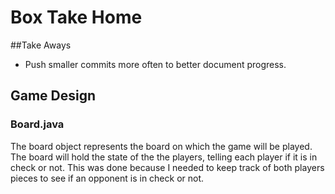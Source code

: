 # Box Take Home
##Take Aways
 - Push smaller commits more often to better document progress. 
 
## Game Design

### Board.java
The board object represents the board on which the game will be played.
The board will hold the state of the the players, telling each player if it is in check or not. This was done because I needed to keep track of both players pieces to see if an opponent is in check or not.  
